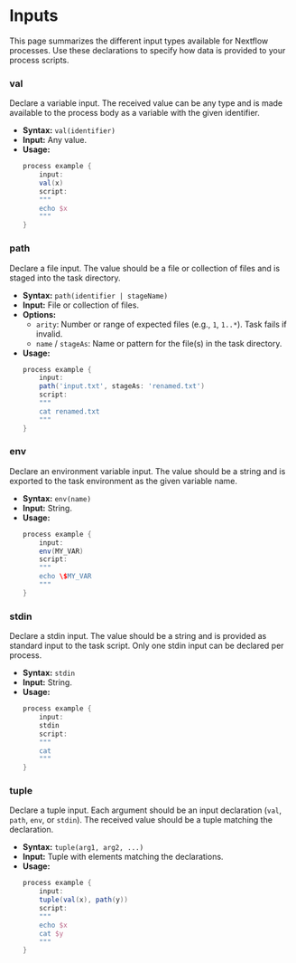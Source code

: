 # Inputs

This page summarizes the different input types available for Nextflow processes. Use these declarations to specify how data is provided to your process scripts.

### val

Declare a variable input. The received value can be any type and is made available to the process body as a variable with the given identifier.

- **Syntax:** `val(identifier)`
- **Input:** Any value.
- **Usage:**
    ```groovy
    process example {
        input:
        val(x)
        script:
        """
        echo $x
        """
    }
    ```

### path

Declare a file input. The value should be a file or collection of files and is staged into the task directory.

- **Syntax:** `path(identifier | stageName)`
- **Input:** File or collection of files.
- **Options:**
    - `arity`: Number or range of expected files (e.g., `1`, `1..*`). Task fails if invalid.
    - `name` / `stageAs`: Name or pattern for the file(s) in the task directory.
- **Usage:**
    ```groovy
    process example {
        input:
        path('input.txt', stageAs: 'renamed.txt')
        script:
        """
        cat renamed.txt
        """
    }
    ```

### env

Declare an environment variable input. The value should be a string and is exported to the task environment as the given variable name.

- **Syntax:** `env(name)`
- **Input:** String.
- **Usage:**
    ```groovy
    process example {
        input:
        env(MY_VAR)
        script:
        """
        echo \$MY_VAR
        """
    }
    ```

### stdin

Declare a stdin input. The value should be a string and is provided as standard input to the task script. Only one stdin input can be declared per process.

- **Syntax:** `stdin`
- **Input:** String.
- **Usage:**
    ```groovy
    process example {
        input:
        stdin
        script:
        """
        cat
        """
    }
    ```

### tuple

Declare a tuple input. Each argument should be an input declaration (`val`, `path`, `env`, or `stdin`). The received value should be a tuple matching the declaration.

- **Syntax:** `tuple(arg1, arg2, ...)`
- **Input:** Tuple with elements matching the declarations.
- **Usage:**
    ```groovy
    process example {
        input:
        tuple(val(x), path(y))
        script:
        """
        echo $x
        cat $y
        """
    }
    ```

